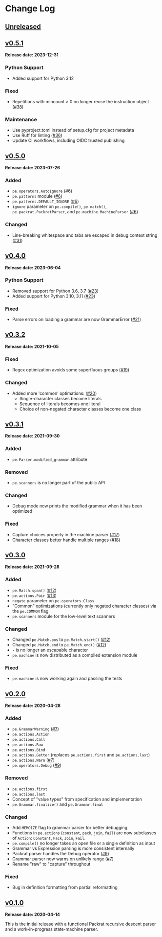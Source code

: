 # Change Log

## [Unreleased][unreleased]


## [v0.5.1][]

**Release date: 2023-12-31**

### Python Support

* Added support for Python 3.12

### Fixed

* Repetitions with mincount > 0 no longer reuse the instruction object ([#38])

### Maintenance

* Use pyproject.toml instead of setup.cfg for project metadata
* Use Ruff for linting ([#36])
* Update CI workflows, including OIDC trusted publishing


## [v0.5.0][]

**Release date: 2023-07-26**

### Added

* `pe.operators.AutoIgnore` ([#6])
* `pe.patterns` module ([#6])
* `pe.patterns.DEFAULT_IGNORE` ([#6])
* `ignore` parameter on `pe.compile()`, `pe.match()`,
  `pe.packrat.PackratParser`, and `pe.machine.MachineParser` ([#6])

### Changed

* Line-breaking whitespace and tabs are escaped in debug context string ([#31])


## [v0.4.0][]

**Release date: 2023-06-04**

### Python Support

* Removed support for Python 3.6, 3.7 ([#23])
* Added support for Python 3.10, 3.11 ([#23])

### Fixed

* Parse errors on loading a grammar are now GrammarError ([#21])


## [v0.3.2][]

**Release date: 2021-10-05**

### Fixed

* Regex optimization avoids some superfluous groups ([#19])

### Changed

* Added more 'common' optimations: ([#20])
  - Single-character classes become literals
  - Sequence of literals becomes one literal
  - Choice of non-negated character classes become one class


## [v0.3.1][]

**Release date: 2021-09-30**

### Added

* `pe.Parser.modified_grammar` attribute

### Removed

* `pe.scanners` is no longer part of the public API

### Changed

* Debug mode now prints the modified grammar when it has been
  optimized

### Fixed

* Capture choices properly in the machine parser ([#17])
* Character classes better handle multiple ranges ([#18])


## [v0.3.0][]

**Release date: 2021-09-28**

### Added

* `pe.Match.span()` ([#12])
* `pe.actions.Pair` ([#13])
* `negate` parameter on `pe.operators.Class`
* "Common" optimizations (currently only negated character classes)
  via the `pe.COMMON` flag
* `pe.scanners` module for the low-level text scanners

### Changed

* Changed `pe.Match.pos` to `pe.Match.start()` ([#12])
* Changed `pe.Match.end` to `pe.Match.end()` ([#12])
* `-` is no longer an escapable character
* `pe.machine` is now distributed as a compiled extension module

### Fixed

* `pe.machine` is now working again and passing the tests


## [v0.2.0][]

**Release date: 2020-04-28**

### Added

* `pe.GrammarWarning` ([#7])
* `pe.actions.Action`
* `pe.actions.Call`
* `pe.actions.Raw`
* `pe.actions.Bind`
* `pe.actions.Getter` (replaces `pe.actions.first` and `pe.actions.last`)
* `pe.actions.Warn` ([#7])
* `pe.operators.Debug` ([#9])

### Removed

* `pe.actions.first`
* `pe.actions.last`
* Concept of "value types" from specification and implementation
* `pe.Grammar.finalize()` and `pe.Grammar.final`

### Changed

* Add `MEMOIZE` flag to grammar parser for better debugging
* Functions in `pe.actions` (`constant`, `pack`, `join`, `fail`) are now subclasses of `Action`: `Constant`, `Pack`, `Join`, `Fail`.
* `pe.compile()` no longer takes an open file or a single definition as input
* Grammar vs Expression parsing is more consistent internally
* Packrat parser handles the Debug operator ([#9])
* Grammar parser now warns on unlikely range ([#7])
* Rename "raw" to "capture" throughout

### Fixed

* Bug in definition formatting from partial reformatting


## [v0.1.0][]

**Release date: 2020-04-14**

This is the initial release with a functional Packrat recursive
descent parser and a work-in-progress state-machine parser.


[unreleased]: ../../tree/develop
[v0.1.0]: ../../releases/tag/v0.1.0
[v0.2.0]: ../../releases/tag/v0.2.0
[v0.3.0]: ../../releases/tag/v0.3.0
[v0.3.1]: ../../releases/tag/v0.3.1
[v0.3.2]: ../../releases/tag/v0.3.2
[v0.4.0]: ../../releases/tag/v0.4.0
[v0.5.0]: ../../releases/tag/v0.5.0
[v0.5.1]: ../../releases/tag/v0.5.1

[#6]: https://github.com/goodmami/pe/issues/6
[#7]: https://github.com/goodmami/pe/issues/7
[#9]: https://github.com/goodmami/pe/issues/9
[#12]: https://github.com/goodmami/pe/issues/12
[#13]: https://github.com/goodmami/pe/issues/13
[#17]: https://github.com/goodmami/pe/issues/17
[#18]: https://github.com/goodmami/pe/issues/18
[#19]: https://github.com/goodmami/pe/issues/19
[#20]: https://github.com/goodmami/pe/issues/20
[#21]: https://github.com/goodmami/pe/issues/21
[#23]: https://github.com/goodmami/pe/issues/23
[#31]: https://github.com/goodmami/pe/issues/31
[#36]: https://github.com/goodmami/pe/issues/36
[#38]: https://github.com/goodmami/pe/issues/38
